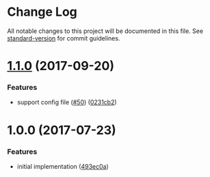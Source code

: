 # Change Log

All notable changes to this project will be documented in this file. See [standard-version](https://github.com/conventional-changelog/standard-version) for commit guidelines.

<a name="1.1.0"></a>
# [1.1.0](https://github.com/ikatyang/gulp-plugin-prettier/compare/v1.0.0...v1.1.0) (2017-09-20)


### Features

* support config file ([#50](https://github.com/ikatyang/gulp-plugin-prettier/issues/50)) ([0231cb2](https://github.com/ikatyang/gulp-plugin-prettier/commit/0231cb2))



<a name="1.0.0"></a>
# 1.0.0 (2017-07-23)


### Features

* initial implementation ([493ec0a](https://github.com/ikatyang/gulp-plugin-prettier/commit/493ec0a))
